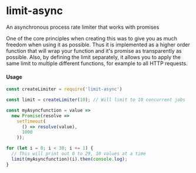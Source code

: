 # limit-async
An asynchronous process rate limiter that works with promises

One of the core principles when creating this was to give you as much freedom when using it as possible. Thus it is implemented as a higher order function that will wrap your function and it's promise as transparently as possible. Also, by defining the limit separately, it allows you to apply the same limit to multiple different functions, for example to all HTTP requests.

<h4>Usage</h4>

```javascript
const createLimiter = require('limit-async')

const limit = createLimiter(10); // Will limit to 10 concurrent jobs

const myAsyncfunction = value =>
  new Promise(resolve =>
    setTimeout(
      () => resolve(value),
      1000
    ));

for (let i = 0; i < 30; i += 1) {
  // This will print out 0 to 29, 10 values at a time
  limit(myAsyncfunction)(i).then(console.log);
}
```
